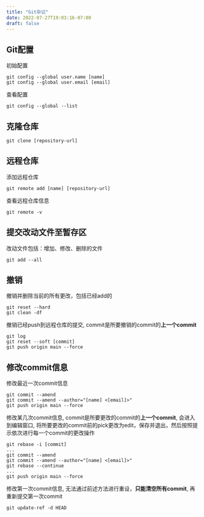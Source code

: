```yaml
---
title: "Git杂记"
date: 2022-07-27T19:03:16-07:00
draft: false
---
```

## Git配置
初始配置
```
git config --global user.name [name]
git config --global user.email [email]
```

查看配置
```
git config --global --list
```

## 克隆仓库
```
git clone [repository-url]
```

## 远程仓库
添加远程仓库
```
git remote add [name] [repository-url]
```

查看远程仓库信息
```
git remote -v
```

## 提交改动文件至暂存区
改动文件包括：增加、修改、删除的文件
```
git add --all
```

## 撤销
撤销并删除当前的所有更改，包括已经add的
```
git reset --hard
git clean -df
```

撤销已经push到远程仓库的提交, commit是所要撤销的commit的**上一个commit**
```
git log
git reset --soft [commit]
git push origin main --force
```

## 修改commit信息
修改最近一次commit信息
```
git commit --amend
git commit --amend --author="[name] <[email]>"
git push origin main --force
```

修改某几次commit信息, commit是所要更改的commit的**上一个commit**, 会进入到编辑窗口, 将所要更改的commit前的pick更改为edit，保存并退出，然后按照提示依次进行每一个commit的更改操作
```
git rebase -i [commit]
...
git commit --amend
git commit --amend --author="[name] <[email]>"
git rebase --continue
...
git push origin main --force
```

修改第一次commit信息, 无法通过前述方法进行重设，**只能清空所有commit**, 再重新提交第一次commit
```
git update-ref -d HEAD
```